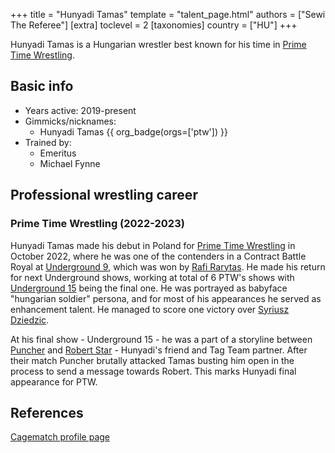 +++
title = "Hunyadi Tamas"
template = "talent_page.html"
authors = ["Sewi The Referee"]
[extra]
toclevel = 2
[taxonomies]
country = ["HU"]
+++

Hunyadi Tamas is a Hungarian wrestler best known for his time in [Prime Time Wrestling](@/o/ptw.md).

## Basic info

* Years active: 2019-present
* Gimmicks/nicknames:
  - Hunyadi Tamas {{ org_badge(orgs=['ptw']) }}
* Trained by:
  - Emeritus
  - Michael Fynne
 
## Professional wrestling career 

### Prime Time Wrestling (2022-2023)

Hunyadi Tamas made his debut in Poland for [Prime Time Wrestling](@/o/ptw.md) in October 2022, where he was one of the contenders in a Contract Battle Royal at [Underground 9](@/e/ptw/2022-10-30-ptw-underground-9.md), which was won by [Rafi Rarytas](@/w/rafi.md). He made his return for next Underground shows, working at total of 6 PTW's shows with [Underground 15](@/e/ptw/2023-05-28-ptw-underground-15.md) being the final one. He was portrayed as babyface "hungarian soldier" persona, and for most of his appearances he served as enhancement talent. He managed to score one victory over [Syriusz Dziedzic](@/w/dziedzic.md). 

At his final show - Underground 15 - he was a part of a storyline between [Puncher](@/w/puncher.md) and [Robert Star](@/w/robert-star.md) - Hunyadi's friend and Tag Team partner. After their match Puncher brutally attacked Tamas busting him open in the process to send a message towards Robert. This marks Hunyadi final appearance for PTW.



## References

[Cagematch profile page](https://www.cagematch.net/?id=2&nr=23926)

